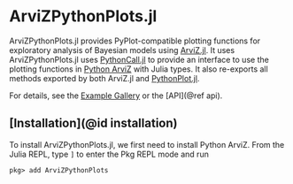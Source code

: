 # ArviZPythonPlots.jl

ArviZPythonPlots.jl provides PyPlot-compatible plotting functions for exploratory analysis of Bayesian models using [ArviZ.jl](https://julia.arviz.org/).
It uses ArviZPythonPlots.jl uses [PythonCall.jl](https://github.com/cjdoris/PythonCall.jl) to provide an interface to use the plotting functions in [Python ArviZ](https://python.arviz.org/) with Julia types.
It also re-exports all methods exported by both ArviZ.jl and [PythonPlot.jl](https://github.com/JuliaPy/PythonPlot.jl).

For details, see the [Example Gallery](@ref) or the [API](@ref api).

## [Installation](@id installation)

To install ArviZPythonPlots.jl, we first need to install Python ArviZ.
From the Julia REPL, type `]` to enter the Pkg REPL mode and run

```
pkg> add ArviZPythonPlots
```
